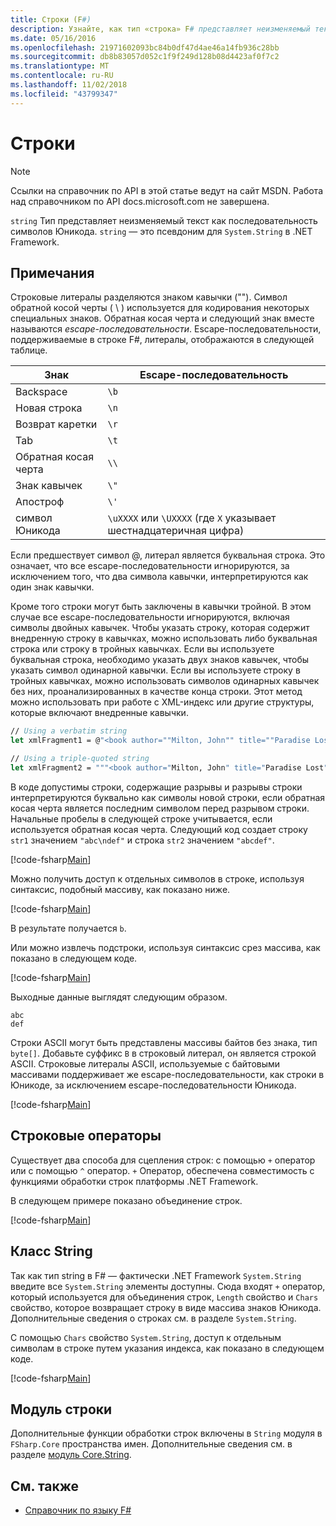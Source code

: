 ```yaml
---
title: Строки (F#)
description: Узнайте, как тип «строка» F# представляет неизменяемый текст как последовательность символов Юникода.
ms.date: 05/16/2016
ms.openlocfilehash: 21971602093bc84b0df47d4ae46a14fb936c28bb
ms.sourcegitcommit: db8b83057d052c1f9f249d128b08d4423af0f7c2
ms.translationtype: MT
ms.contentlocale: ru-RU
ms.lasthandoff: 11/02/2018
ms.locfileid: "43799347"
---
```

# <a name="strings"></a>Строки

> [!NOTE]
Ссылки на справочник по API в этой статье ведут на сайт MSDN.  Работа над справочником по API docs.microsoft.com не завершена.

`string` Тип представляет неизменяемый текст как последовательность символов Юникода. `string` — это псевдоним для `System.String` в .NET Framework.

## <a name="remarks"></a>Примечания

Строковые литералы разделяются знаком кавычки (""). Символ обратной косой черты ( \\ ) используется для кодирования некоторых специальных знаков. Обратная косая черта и следующий знак вместе называются *escape-последовательности*. Escape-последовательности, поддерживаемые в строке F#, литералы, отображаются в следующей таблице.

|Знак|Escape-последовательность|
|---------|---------------|
|Backspace|`\b`|
|Новая строка|`\n`|
|Возврат каретки|`\r`|
|Tab|`\t`|
|Обратная косая черта|`\\`|
|Знак кавычек|`\"`|
|Апостроф|`\'`|
|символ Юникода|`\uXXXX` или `\UXXXX` (где `X` указывает шестнадцатеричная цифра)|

Если предшествует символ @, литерал является буквальная строка. Это означает, что все escape-последовательности игнорируются, за исключением того, что два символа кавычки, интерпретируются как один знак кавычки.

Кроме того строки могут быть заключены в кавычки тройной. В этом случае все escape-последовательности игнорируются, включая символы двойных кавычек. Чтобы указать строку, которая содержит внедренную строку в кавычках, можно использовать либо буквальная строка или строку в тройных кавычках. Если вы используете буквальная строка, необходимо указать двух знаков кавычек, чтобы указать символ одинарной кавычки. Если вы используете строку в тройных кавычках, можно использовать символов одинарных кавычек без них, проанализированных в качестве конца строки. Этот метод можно использовать при работе с XML-индекс или другие структуры, которые включают внедренные кавычки.

```fsharp
// Using a verbatim string
let xmlFragment1 = @"<book author=""Milton, John"" title=""Paradise Lost"">"

// Using a triple-quoted string
let xmlFragment2 = """<book author="Milton, John" title="Paradise Lost">"""
```

В коде допустимы строки, содержащие разрывы и разрывы строки интерпретируются буквально как символы новой строки, если обратная косая черта является последним символом перед разрывом строки. Начальные пробелы в следующей строке учитывается, если используется обратная косая черта. Следующий код создает строку `str1` значением `"abc\ndef"` и строка `str2` значением `"abcdef"`.

[!code-fsharp[Main](../../../samples/snippets/fsharp/lang-ref-1/snippet1001.fs)]

Можно получить доступ к отдельных символов в строке, используя синтаксис, подобный массиву, как показано ниже.

[!code-fsharp[Main](../../../samples/snippets/fsharp/lang-ref-1/snippet1002.fs)]

В результате получается `b`.

Или можно извлечь подстроки, используя синтаксис срез массива, как показано в следующем коде.

[!code-fsharp[Main](../../../samples/snippets/fsharp/lang-ref-1/snippet1003.fs)]

Выходные данные выглядят следующим образом.

```
abc
def
```

Строки ASCII могут быть представлены массивы байтов без знака, тип `byte[]`. Добавьте суффикс `B` в строковый литерал, он является строкой ASCII. Строковые литералы ASCII, используемые с байтовыми массивами поддерживает же escape-последовательности, как строки в Юникоде, за исключением escape-последовательности Юникода.

[!code-fsharp[Main](../../../samples/snippets/fsharp/lang-ref-1/snippet1004.fs)]

## <a name="string-operators"></a>Строковые операторы

Существует два способа для сцепления строк: с помощью `+` оператор или с помощью `^` оператор. `+` Оператор, обеспечена совместимость с функциями обработки строк платформы .NET Framework.

В следующем примере показано объединение строк.

[!code-fsharp[Main](../../../samples/snippets/fsharp/lang-ref-1/snippet1006.fs)]

## <a name="string-class"></a>Класс String

Так как тип string в F# — фактически .NET Framework `System.String` введите все `System.String` элементы доступны. Сюда входят `+` оператор, который используется для объединения строк, `Length` свойство и `Chars` свойство, которое возвращает строку в виде массива знаков Юникода. Дополнительные сведения о строках см. в разделе `System.String`.

С помощью `Chars` свойство `System.String`, доступ к отдельным символам в строке путем указания индекса, как показано в следующем коде.

[!code-fsharp[Main](../../../samples/snippets/fsharp/lang-ref-1/snippet1005.fs)]

## <a name="string-module"></a>Модуль строки

Дополнительные функции обработки строк включены в `String` модуля в `FSharp.Core` пространства имен. Дополнительные сведения см. в разделе [модуль Core.String](https://msdn.microsoft.com/visualfsharpdocs/conceptual/core.string-module-%5bfsharp%5d).

## <a name="see-also"></a>См. также

- [Справочник по языку F#](index.md)
